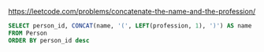
https://leetcode.com/problems/concatenate-the-name-and-the-profession/

```sql
SELECT person_id, CONCAT(name, '(', LEFT(profession, 1), ')') AS name
FROM Person
ORDER BY person_id desc
```
